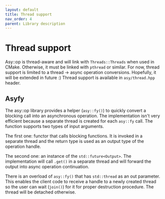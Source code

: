 ```yaml
---
layout: default
title: Thread support
nav_order: 4
parent: Library description
---
```


# Thread support
Asy::op is thread-aware and will link with `Threads::Threads` when used in CMake. Otherwise, it must be linked with `pthread` or similar. For now, thread support is limited to a thread -> async operation conversions. Hopefully, it will be extended in future :) Thread support is available in `asy/thread.hpp` header.

## Asyfy
The asy::op library provides a helper (`asy::fy()`) to quickly convert a blocking call into an asynchronous operation. The implementation isn't very efficient because a separate thread is created for each `asy::fy` call.
The function supports two types of input arguments. 

The first one: functor that calls blocking functions. It is invoked in a separate thread and the return type is used as an output type of the operation handle.

The second one: an instance of the `std::future<Output>`. The implementation will call `.get()` in a separate thread and will forward the output into async operation continuation.

There is an overload of `asy::fy()` that has  `std::thread` as an out parameter. This enables the client code to receive a handle to a newly created thread so the user can wait (`join()`) for it for proper destruction procedure. The thread will be detached otherwise.

<!--stackedit_data:
eyJoaXN0b3J5IjpbLTE3NzcxNjkzNjQsMTQ1Nzc1MTQyOV19
-->